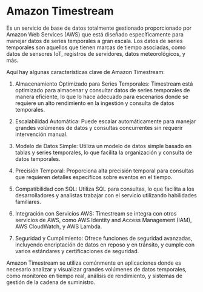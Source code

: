 # Amazon Timestream

Es un servicio de base de datos totalmente gestionado proporcionado por Amazon Web Services (AWS) que está diseñado específicamente para manejar datos de series temporales a gran escala. Los datos de series temporales son aquellos que tienen marcas de tiempo asociadas, como datos de sensores IoT, registros de servidores, datos meteorológicos, y más.

Aquí hay algunas características clave de Amazon Timestream:

1. Almacenamiento Optimizado para Series Temporales: Timestream está optimizado para almacenar y consultar datos de series temporales de manera eficiente, lo que lo hace adecuado para escenarios donde se requiere un alto rendimiento en la ingestión y consulta de datos temporales.

1. Escalabilidad Automática: Puede escalar automáticamente para manejar grandes volúmenes de datos y consultas concurrentes sin requerir intervención manual.

1. Modelo de Datos Simple: Utiliza un modelo de datos simple basado en tablas y series temporales, lo que facilita la organización y consulta de datos temporales.

1. Precisión Temporal: Proporciona alta precisión temporal para consultas que requieren detalles específicos sobre eventos en el tiempo.

1. Compatibilidad con SQL: Utiliza SQL para consultas, lo que facilita a los desarrolladores y analistas trabajar con el servicio utilizando habilidades familiares.

1. Integración con Servicios AWS: Timestream se integra con otros servicios de AWS, como AWS Identity and Access Management (IAM), AWS CloudWatch, y AWS Lambda.

1. Seguridad y Cumplimiento: Ofrece funciones de seguridad avanzadas, incluyendo encriptación de datos en reposo y en tránsito, y cumple con varios estándares y certificaciones de seguridad.

Amazon Timestream se utiliza comúnmente en aplicaciones donde es necesario analizar y visualizar grandes volúmenes de datos temporales, como monitoreo en tiempo real, análisis de rendimiento, y sistemas de gestión de la cadena de suministro.
